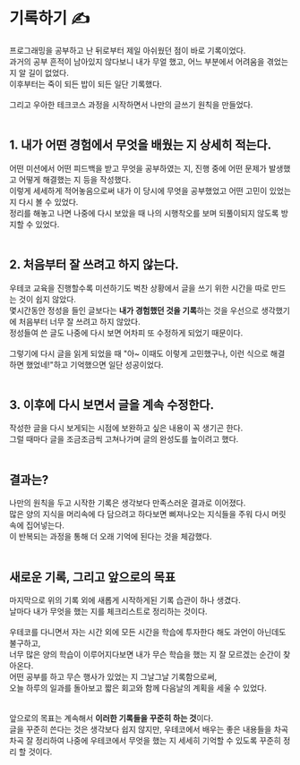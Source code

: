 
# 기록하기 ✍️

프로그래밍을 공부하고 난 뒤로부터 제일 아쉬웠던 점이 바로 기록이었다.<br>
과거의 공부 흔적이 남아있지 않다보니 내가 무얼 했고, 어느 부분에서 어려움을 겪었는 지 알 길이 없었다.<br>
이후부터는 죽이 되든 밥이 되든 일단 기록했다.<br>
<br>
그리고 우아한 테크코스 과정을 시작하면서 나만의 글쓰기 원칙을 만들었다.<br>
<br>

## 1. 내가 어떤 경험에서 무엇을 배웠는 지 상세히 적는다.

어떤 미션에서 어떤 피드백을 받고 무엇을 공부하였는 지, 진행 중에 어떤 문제가 발생했고 어떻게 해결했는 지 등을 작성했다.<br>
이렇게 세세하게 적어놓음으로써 내가 이 당시에 무엇을 공부했었고 어떤 고민이 있었는 지 다시 볼 수 있었다.<br>
정리를 해놓고 나면 나중에 다시 보았을 때 나의 시행착오를 보며 되풀이되지 않도록 방지할 수 있었다.<br>
<br>

## 2. 처음부터 잘 쓰려고 하지 않는다.<br>

우테코 교육을 진행할수록 미션하기도 벅찬 상황에서 글을 쓰기 위한 시간을 따로 만드는 것이 쉽지 않았다.<br>
몇시간동안 정성을 들인 글보다는 **내가 경험했던 것을 기록**하는 것을 우선으로 생각했기에 처음부터 너무 잘 쓰려고 하지 않았다.<br>
정성들여 쓴 글도 나중에 다시 보면 어차피 또 수정하게 되었기 때문이다.<br>
<br>
그렇기에 다시 글을 읽게 되었을 때 "아~ 이때도 이렇게 고민했구나, 이런 식으로 해결하면 했었네!"하고 기억했으면 일단 성공이었다.<br>
<br>

## 3. 이후에 다시 보면서 글을 계속 수정한다.<br>

작성한 글을 다시 보게되는 시점에 보완하고 싶은 내용이 꼭 생기곤 한다.<br>
그럴 때마다 글을 조금조금씩 고쳐나가며 글의 완성도를 높이려고 했다.<br>
<br>

## 결과는? 

나만의 원칙을 두고 시작한 기록은 생각보다 만족스러운 결과로 이어졌다.<br>
많은 양의 지식을 머리속에 다 담으려고 하다보면 삐져나오는 지식들을 주워 다시 머릿속에 집어넣는다.<br>
이 반복되는 과정을 통해 더 오래 기억에 된다는 것을 체감했다.<br>
<br>

## 새로운 기록, 그리고 앞으로의 목표

마지막으로 위의 기록 외에 새롭게 시작하게된 기록 습관이 하나 생겼다.<br>
날마다 내가 무엇을 했는 지를 체크리스트로 정리하는 것이다.<br>
<br>
우테코를 다니면서 자는 시간 외에 모든 시간을 학습에 투자한다 해도 과언이 아닌데도 불구하고,<br>
너무 많은 양의 학습이 이루어지다보면 내가 무슨 학습을 했는 지 잘 모르겠는 순간이 찾아온다.<br>
어떤 공부를 하고 무슨 행사가 있었는 지 그날그날 기록함으로써,<br>
오늘 하루의 일과를 돌아보고 짧은 회고와 함께 다음날의 계획을 세울 수 있었다.<br>
<br>
<br>
앞으로의 목표는 계속해서 **이러한 기록들을 꾸준히 하는 것**이다.<br>
글을 꾸준히 쓴다는 것은 생각보다 쉽지 않지만, 우테코에서 배우는 좋은 내용들을 차곡차곡 잘 정리하여 나중에 우테코에서 무엇을 했는 지 세세히 기억할 수 있도록 꾸준히 정리 할 것이다.
<br>